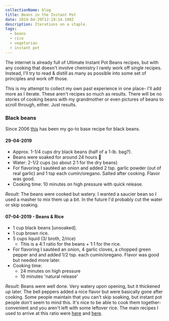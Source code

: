 ```yaml
---
collectionName: blog
title: Beans in the Instant Pot
date: 2019-04-29T12:19:14.190Z
description: Iterations on a staple.
tags:
  - beans
  - rice
  - vegetarian
  - instant pot
---
```

The internet is already full of Ultimate Instant Pot Beans recipes, but with any cooking that doesn't involve chemistry I rarely work off single recipes. Instead, I'll try to read & distill as many as possible into some set of principles and work off those.

This is my attempt to collect my own past experience in one place- I'll add more as I iterate. These aren't recipes so much as results. There will be no stories of cooking beans with my grandmother or even pictures of beans to scroll through, either. Just results.


### Black beans
Since 2006 [this](http://vegweb.com/recipes/black-beans-rice-cuban-style) has been my go-to base recipe for black beans. 

#### 29-04-2019 
- Approx. 1-1/4 cups dry black beans (half of a 1-lb. bag?).
- Beans were soaked for around 24 hours 😬
- Water: 2-1/2 cups (so about 2:1 for the dry beans)
- For flavoring I sautéed an onion and added 2 tsp. garlic powder (out of real garlic) and 1 tsp each cumin/oregano. Salted after cooking. Flavor was good.
- Cooking time: 10 minutes on high pressure with quick release.


_Result:_ The beans were cooked but watery. I wanted a saucier bean so I used a masher to mix them up a bit. In the future I'd probably cut the water or skip soaking.

#### 07-04-2019 - Beans & Rice
- 1 cup black beans [unsoaked].
- 1 cup brown rice.
- 5 cups liquid (3/ broth, 2/rice)
  - This is a 4:1 ratio for the beans + 1:1 for the rice.
- For flavoring I sautéed an onion, 4 garlic cloves, a chopped green pepper and and added 1/2 tsp. each cumin/oregano. Flavor was good but needed more later.
- Cooking time:
  - 24 minutes on high pressure
  - 10 minutes 'natural release' 

_Result:_ Beans were well done. Very watery upon opening, but it thickened up later. The bell peppers added a nice flavor but were basically gone after cooking. Some people maintain that you can't skip soaking, but instant pot people don't seem to mind this. It's nice to be able to cook them together- convenient and you aren't left with some leftover rice. The main recipes I used to arrive at this ratio were [here](https://frommybowl.com/instant-pot-rice-beans/) and [here](https://myplantbasedfamily.com/2016/08/10/instant-pot-black-beans-rice/).
